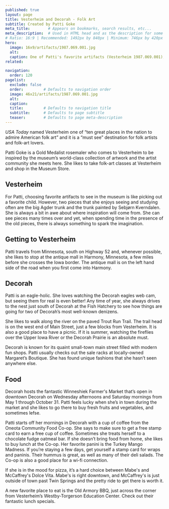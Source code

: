 ```yaml
---
published: true
layout: page
title: Vesterheim and Decorah - Folk Art
subtitle: Created by Patti Goke
meta_title:        # Appears on bookmarks, search results, etc...
meta_description:  # Used in HTML head and as the description for some search engines
# Ratio: 16:9 | Recommended: 1492px by 840px | Minimum: 746px by 420px
hero:
  image: 16x9/artifacts/1987.069.001.jpg
  alt:
  caption: One of Patti's favorite artifacts (Vesterheim 1987.069.001), on display in the second floor gallery, "Wood and Its Decoration." 
related:

navigation:
  order: 120
pagelist:
  exclude: false
  order:         # Defaults to navigation order  
  image: 46x21/artifacts/1987.069.001.jpg
  alt:
  caption:
  title:         # Defaults to navigation title
  subtitle:      # Defaults to page subtitle
  teaser:        # Defaults to page meta-description  
---
```

_USA Today_ named Vesterheim one of “ten great places in the nation to admire American folk art” and it is a “must see” destination for folk artists and folk-art lovers.

Patti Goke is a Gold Medalist rosemaler who comes to Vesterheim to be inspired by the museum’s world-class collection of artwork and the artist community she meets here. She likes to take folk-art classes at Vesterheim and shop in the Museum Store. 

Vesterheim
-----------------
For Patti, choosing favorite artifacts to see in the museum is like picking out a favorite child. However, two pieces that she enjoys seeing and studying often are the big Agder trunk and the trunk painted by Sebjørn Kverndalen. She is always a bit in awe about where inspiration will come from. She can see pieces many times over and yet, when spending time in the presence of the old pieces, there is always something to spark the imagination.

Getting to Vesterheim
--------------------------
Patti travels from Minnesota, south on Highway 52 and, whenever possible, she likes to stop at the antique mall in Harmony, Minnesota, a few miles before she crosses the Iowa border.  The antique mall is on the left hand side of the road when you first come into Harmony. 

Decorah
-------------
Patti is an eagle-holic. She loves watching the Decorah eagles web cam, but seeing them for real is even better! Any time of year, she always drives to the nest just south of Decorah at the Fish Hatchery to see how things are going for two of Decorah’s most well-known denizens. 


She likes to walk along the river on the paved Trout Run Trail. The trail head is on the west end of Main Street, just a few blocks from Vesterheim. It is also a good place to have a picnic. If it is summer, watching the fireflies over the Upper Iowa River or the Decorah Prairie is an absolute must.  

Decorah is known for its quaint small-town main street filled with modern fun shops. Patti usually checks out the sale racks at locally-owned Margaret’s Boutique. She has found unique fashions that she hasn’t seen anywhere else. 

Food
----------
Decorah hosts the fantastic Winneshiek Farmer's Market that’s open in downtown Decorah on Wednesday afternoons and Saturday mornings from May 1 through October 31. Patti feels lucky when she’s in town during the market and she likes to go there to buy fresh fruits and vegetables, and sometimes lefse. 

Patti starts off her mornings in Decorah with a cup of coffee from the Oneota Community Food Co-op. She says to make sure to get a free stamp card to earn a free cup of coffee. Sometimes she treats herself to a chocolate fudge oatmeal bar. If she doesn’t bring food from home, she likes to buy lunch at the Co-op. Her favorite panini is the Turkey Mango Madness. If you’re staying a few days, get yourself a stamp card for wraps and paninis. Their hummus is great, as well as many of their deli salads. The Co-op is also a good place for a wi-fi connection.

If she is in the mood for pizza, it’s a hard choice between Mabe's and McCaffrey's Dolce Vita. Mabe's is right downtown, and McCaffrey's is just outside of town past Twin Springs and the pretty ride to get there is worth it. 

A new favorite place to eat is the Old Armory BBQ, just across the corner from Vesterheim’s Westby-Torgerson Education Center. Check out their fantastic lunch specials. 